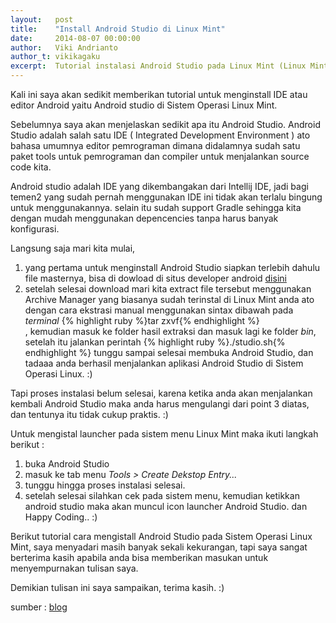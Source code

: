 ```yaml
---
layout:   post
title:    "Install Android Studio di Linux Mint"
date:     2014-08-07 00:00:00
author:   Viki Andrianto 
author_t: vikikagaku
excerpt:  Tutorial instalasi Android Studio pada Linux Mint (Linux Mint 17 Qiana)
---
```


Kali ini saya akan sedikit memberikan tutorial untuk menginstall IDE atau editor Android yaitu Android studio di Sistem Operasi Linux Mint.

Sebelumnya saya akan menjelaskan sedikit apa itu Android Studio. Android Studio adalah salah satu IDE ( Integrated Development Environment ) ato bahasa umumnya editor pemrograman dimana didalamnya sudah satu paket tools untuk pemrograman dan compiler untuk menjalankan source code kita.

Android studio adalah IDE yang dikembangakan dari Intellij IDE, jadi bagi temen2 yang sudah pernah menggunakan IDE ini tidak akan terlalu bingung untuk menggunakannya. selain itu sudah support Gradle sehingga kita dengan mudah menggunakan depencencies tanpa harus banyak konfigurasi.

Langsung saja mari kita mulai,

1. yang pertama untuk menginstall Android Studio siapkan terlebih dahulu file masternya, bisa di dowload di situs developer android [disini][as]  
2. setelah selesai download mari kita extract file tersebut menggunakan Archive Manager yang biasanya sudah terinstal di Linux Mint anda ato dengan cara ekstrasi manual menggunakan sintax dibawah pada *terminal* 
{% highlight ruby %}tar zxvf{% endhighlight %}  
, kemudian masuk ke folder hasil extraksi dan masuk lagi ke folder *bin*, setelah itu jalankan perintah 
{% highlight ruby %}./studio.sh{% endhighlight %} 
tunggu sampai selesai membuka Android Studio, dan tadaaa anda berhasil menjalankan aplikasi Android Studio di Sistem Operasi Linux. :)

Tapi proses instalasi belum selesai, karena ketika anda akan menjalankan kembali Android Studio maka anda harus mengulangi dari point 3 diatas, dan tentunya itu tidak cukup praktis. :)

Untuk mengistal launcher pada sistem menu Linux Mint maka ikuti langkah berikut :

1. buka Android Studio
2. masuk ke tab menu *Tools > Create Dekstop Entry...*
3. tunggu hingga proses instalasi selesai.
4. setelah selesai silahkan cek pada sistem menu, kemudian ketikkan android studio maka akan muncul icon launcher Android Studio. dan Happy Coding.. :)  

Berikut tutorial cara mengistall Android Studio pada Sistem Operasi Linux Mint, saya menyadari masih banyak sekali kekurangan, tapi saya sangat berterima kasih apabila anda bisa memberikan masukan untuk menyempurnakan tulisan saya.

Demikian tulisan ini saya sampaikan, terima kasih. :)   

sumber : [blog][source]

[as]: https://developer.android.com/sdk/installing/studio.html
[source]:http://vikination.blogspot.com/2014/08/install-android-studio-pada-linux-mint.html